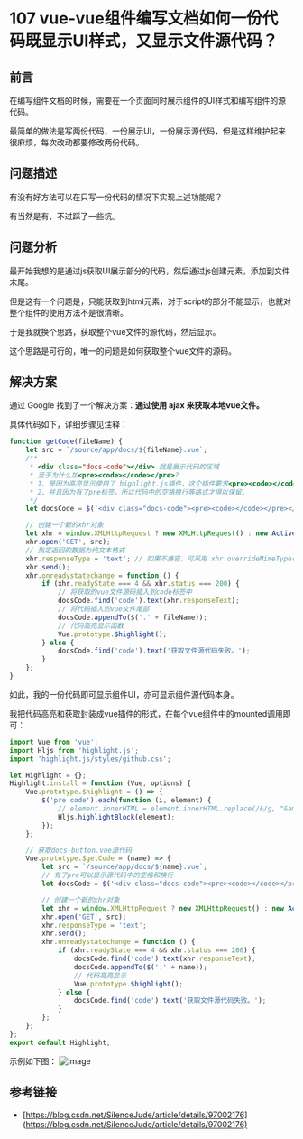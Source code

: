 # 107 vue-vue组件编写文档如何一份代码既显示UI样式，又显示文件源代码？

## 前言

在编写组件文档的时候，需要在一个页面同时展示组件的UI样式和编写组件的源代码。

最简单的做法是写两份代码，一份展示UI，一份展示源代码，但是这样维护起来很麻烦，每次改动都要修改两份代码。

## 问题描述

有没有好方法可以在只写一份代码的情况下实现上述功能呢？

有当然是有，不过踩了一些坑。

## 问题分析

最开始我想的是通过js获取UI展示部分的代码，然后通过js创建元素，添加到文件末尾。

但是这有一个问题是，只能获取到html元素，对于script的部分不能显示，也就对整个组件的使用方法不是很清晰。

于是我就换个思路，获取整个vue文件的源代码，然后显示。

这个思路是可行的，唯一的问题是如何获取整个vue文件的源码。

## 解决方案

通过 Google 找到了一个解决方案：**通过使用 ajax 来获取本地vue文件。**

具体代码如下，详细步骤见注释：

```javascript
function getCode(fileName) {
    let src = `/source/app/docs/${fileName}.vue`;
    /**
     * <div class="docs-code"></div> 就是展示代码的区域
     * 至于为什么加<pre><code></code></pre>? 
     * 1、是因为高亮显示使用了 highlight.js插件，这个插件要求<pre><code></code></pre> 之前的代码才会被高亮。
     * 2、并且因为有了pre标签，所以代码中的空格换行等格式才得以保留。
     */
    let docsCode = $('<div class="docs-code"><pre><code></code></pre></div>');

    // 创建一个新的xhr对象
    let xhr = window.XMLHttpRequest ? new XMLHttpRequest() : new ActiveXObject('Microsoft.XMLHTTP');
    xhr.open('GET', src);
    // 指定返回的数据为纯文本格式
    xhr.responseType = 'text'; // 如果不兼容，可采用 xhr.overrideMimeType('text/plain;charset=utf-8'); 
    xhr.send();
    xhr.onreadystatechange = function () {
        if (xhr.readyState === 4 && xhr.status === 200) {
            // 将获取的vue文件源码插入到code标签中
            docsCode.find('code').text(xhr.responseText);
            // 将代码插入到vue文件尾部
            docsCode.appendTo($('.' + fileName));
            // 代码高亮显示函数
            Vue.prototype.$highlight();
        } else {
            docsCode.find('code').text('获取文件源代码失败。');
        }
    };
}
```

如此，我的一份代码即可显示组件UI，亦可显示组件源代码本身。

我把代码高亮和获取封装成vue插件的形式，在每个vue组件中的mounted调用即可：

```javascript
import Vue from 'vue';
import Hljs from 'highlight.js';
import 'highlight.js/styles/github.css';

let Highlight = {};
Highlight.install = function (Vue, options) {
    Vue.prototype.$highlight = () => {
        $('pre code').each(function (i, element) {
            // element.innerHTML = element.innerHTML.replace(/&/g, "&amp;").replace(/</g, "&lt;").replace(/>/g, "&gt;").replace(/"/g, "&quot;").replace(/'/g, "&#039;");
            Hljs.highlightBlock(element);
        });
    };

    // 获取docs-button.vue源代码
    Vue.prototype.$getCode = (name) => {
        let src = `/source/app/docs/${name}.vue`;
        // 有了pre可以显示源代码中的空格和换行
        let docsCode = $('<div class="docs-code"><pre><code></code></pre></div>');

        // 创建一个新的xhr对象
        let xhr = window.XMLHttpRequest ? new XMLHttpRequest() : new ActiveXObject('Microsoft.XMLHTTP');
        xhr.open('GET', src);
        xhr.responseType = 'text';
        xhr.send();
        xhr.onreadystatechange = function () {
            if (xhr.readyState === 4 && xhr.status === 200) {
                docsCode.find('code').text(xhr.responseText);
                docsCode.appendTo($('.' + name));
                // 代码高亮显示
                Vue.prototype.$highlight();
            } else {
                docsCode.find('code').text('获取文件源代码失败。');
            }
        };
    };
};
export default Highlight;
```

示例如下图： ![image](https://user-images.githubusercontent.com/23518990/72592219-12d5a100-393d-11ea-9f95-91551c60b232.png)

## 参考链接

* [https://blog.csdn.net/SilenceJude/article/details/97002176](https://blog.csdn.net/SilenceJude/article/details/97002176)


